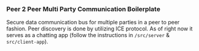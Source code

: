 ### Peer 2 Peer Multi Party Communication Boilerplate

Secure data communication bus for multiple parties in a peer to peer fashion. Peer discovery is done by utilizing ICE protocol.
As of right now it serves as a chatting app (follow the instructions in `/src/server` & `src/client-app`).

